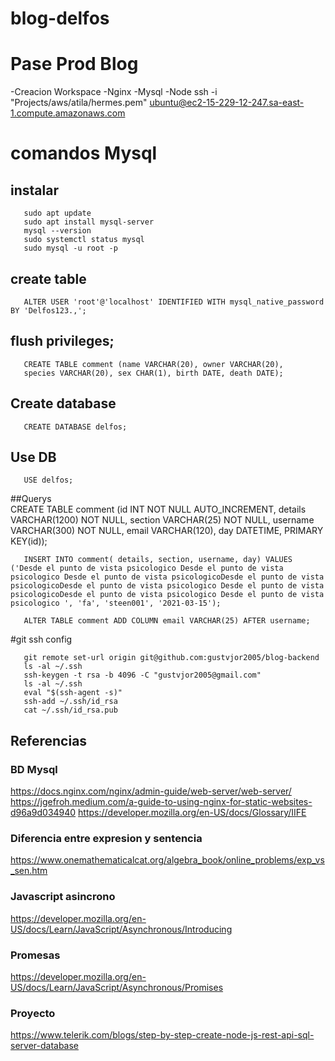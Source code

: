 # blog-delfos
# Pase Prod Blog
-Creacion Workspace
-Nginx
-Mysql
-Node
       ssh -i "Projects/aws/atila/hermes.pem" ubuntu@ec2-15-229-12-247.sa-east-1.compute.amazonaws.com

# comandos Mysql

## instalar
       sudo apt update
       sudo apt install mysql-server
       mysql --version
       sudo systemctl status mysql
       sudo mysql -u root -p

## create table

       ALTER USER 'root'@'localhost' IDENTIFIED WITH mysql_native_password BY 'Delfos123.,';

## flush privileges;

       CREATE TABLE comment (name VARCHAR(20), owner VARCHAR(20),
       species VARCHAR(20), sex CHAR(1), birth DATE, death DATE);
       

## Create database
       CREATE DATABASE delfos;

## Use DB
       USE delfos;

##Querys       
       CREATE TABLE comment (id INT NOT NULL AUTO_INCREMENT, details VARCHAR(1200) NOT NULL, section VARCHAR(25) NOT NULL, username VARCHAR(300) NOT NULL, email VARCHAR(120), day DATETIME, PRIMARY KEY(id));

       INSERT INTO comment( details, section, username, day) VALUES ('Desde el punto de vista psicologico Desde el punto de vista psicologico Desde el punto de vista psicologicoDesde el punto de vista psicologicoDesde el punto de vista psicologico Desde el punto de vista psicologicoDesde el punto de vista psicologico Desde el punto de vista psicologico ', 'fa', 'steen001', '2021-03-15');

       ALTER TABLE comment ADD COLUMN email VARCHAR(25) AFTER username;

#git ssh config 

       git remote set-url origin git@github.com:gustvjor2005/blog-backend
       ls -al ~/.ssh
       ssh-keygen -t rsa -b 4096 -C "gustvjor2005@gmail.com"
       ls -al ~/.ssh
       eval "$(ssh-agent -s)"
       ssh-add ~/.ssh/id_rsa
       cat ~/.ssh/id_rsa.pub

## Referencias

### BD Mysql
https://docs.nginx.com/nginx/admin-guide/web-server/web-server/
https://jgefroh.medium.com/a-guide-to-using-nginx-for-static-websites-d96a9d034940
https://developer.mozilla.org/en-US/docs/Glossary/IIFE
### Diferencia entre expresion y sentencia 
https://www.onemathematicalcat.org/algebra_book/online_problems/exp_vs_sen.htm
### Javascript asincrono
https://developer.mozilla.org/en-US/docs/Learn/JavaScript/Asynchronous/Introducing
### Promesas
https://developer.mozilla.org/en-US/docs/Learn/JavaScript/Asynchronous/Promises
### Proyecto
https://www.telerik.com/blogs/step-by-step-create-node-js-rest-api-sql-server-database
